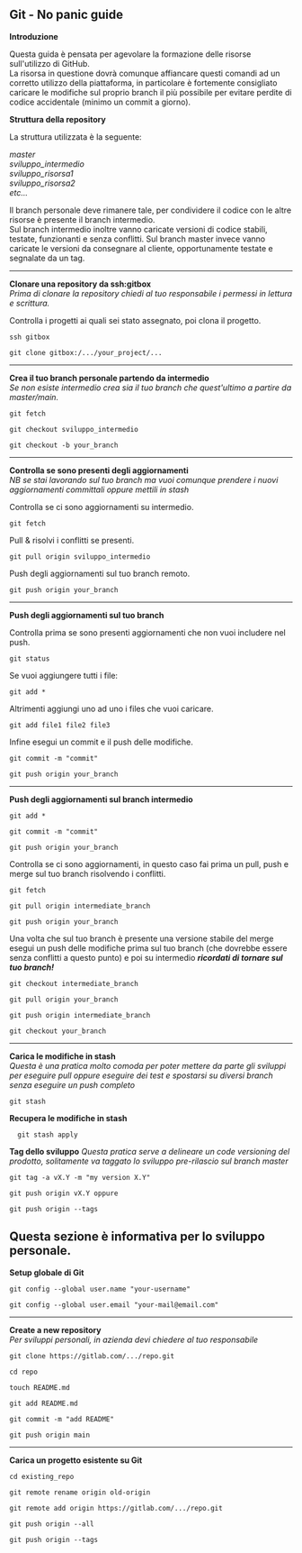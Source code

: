 

  
  

## Git - No panic guide

**Introduzione**

Questa guida è pensata per agevolare la formazione delle risorse sull'utilizzo di GitHub. <br/>
La risorsa in questione dovrà comunque affiancare questi comandi ad un corretto utilizzo della piattaforma, in particolare è fortemente consigliato
caricare le modifiche sul proprio branch il più possibile per evitare perdite di codice accidentale (minimo un commit a giorno).

**Struttura della repository**

La struttura utilizzata è la seguente:

*master<br/>*
*sviluppo_intermedio<br/>*
*sviluppo_risorsa1<br/>*
*sviluppo_risorsa2<br/>*
*etc...<br/>*

Il branch personale deve rimanere tale, per condividere il codice con le altre risorse è presente il branch intermedio.<br/>Sul branch intermedio inoltre vanno
caricate versioni di codice stabili, testate, funzionanti e senza conflitti.
Sul branch master invece vanno caricate le versioni da consegnare al cliente, opportunamente testate e segnalate da un tag.

----

**Clonare una repository da ssh:gitbox**                               
*Prima di clonare la repository chiedi al tuo responsabile i permessi in lettura e scrittura.*

Controlla i progetti ai quali sei stato assegnato, poi clona il progetto.
````
ssh gitbox

git clone gitbox:/.../your_project/...
````
----

**Crea il tuo branch personale partendo da intermedio**                            
*Se non esiste intermedio crea sia il tuo branch che quest'ultimo a partire da master/main.*


````
git fetch

git checkout sviluppo_intermedio

git checkout -b your_branch

````
----

**Controlla se sono presenti degli aggiornamenti**                                               
*NB se stai lavorando sul tuo branch ma vuoi comunque prendere i nuovi aggiornamenti committali oppure mettili in stash*


Controlla se ci sono aggiornamenti su intermedio.
````
git fetch 
````
Pull & risolvi i conflitti se presenti.
````
git pull origin sviluppo_intermedio
````
Push degli aggiornamenti sul tuo branch remoto.
````
git push origin your_branch
  ````

----
  

**Push degli aggiornamenti sul tuo branch**

Controlla prima se sono presenti aggiornamenti che non vuoi includere nel push. 
````
git status
````
Se vuoi aggiungere tutti i file:
````
git add *
````
Altrimenti aggiungi uno ad uno i files che vuoi caricare.
````
git add file1 file2 file3
````
Infine esegui un commit e il push delle modifiche.
````
git commit -m "commit"

git push origin your_branch
````

----
  

**Push degli aggiornamenti sul branch intermedio**

````
git add *

git commit -m "commit"

git push origin your_branch
````
Controlla se ci sono aggiornamenti, in questo caso fai prima un pull, push  e merge sul tuo branch risolvendo i conflitti.
````
git fetch

git pull origin intermediate_branch

git push origin your_branch
````
Una volta che sul tuo branch è presente una versione stabile del merge esegui un push delle modifiche prima sul tuo branch (che dovrebbe essere senza conflitti a questo punto) e poi su intermedio ***ricordati di tornare sul tuo branch!***
````
git checkout intermediate_branch 

git pull origin your_branch 

git push origin intermediate_branch 

git checkout your_branch
 ````

----

  

**Carica le modifiche in stash**  
*Questa è una pratica molto comoda per poter mettere da parte gli sviluppi per eseguire pull oppure eseguire dei test e spostarsi su diversi branch senza eseguire un push completo*
<br>
````
git stash
````
 
**Recupera le modifiche in stash**

````
  git stash apply
````

**Tag dello sviluppo**
*Questa pratica serve a delineare un code versioning del prodotto, solitamente va taggato lo sviluppo pre-rilascio sul branch master*
````
git tag -a vX.Y -m "my version X.Y"

git push origin vX.Y oppure

git push origin --tags
````


  

## Questa sezione è informativa per lo sviluppo personale.


**Setup globale di Git**  
````
git config --global user.name "your-username"

git config --global user.email "your-mail@email.com"
````
  
----

  

**Create a new repository**  
*Per sviluppi personali, in azienda devi chiedere al tuo responsabile*
<br>
````
git clone https://gitlab.com/.../repo.git

cd repo

touch README.md

git add README.md

git commit -m "add README"

git push origin main

````

----

  

**Carica un progetto esistente su Git**
````
cd existing_repo

git remote rename origin old-origin

git remote add origin https://gitlab.com/.../repo.git

git push origin --all

git push origin --tags
````
